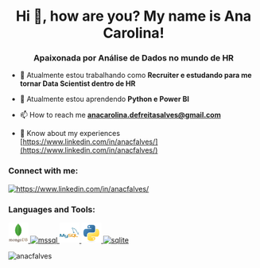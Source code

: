 <h1 align="center">Hi 👋, how are you? My name is Ana Carolina!</h1>
<h3 align="center">Apaixonada por Análise de Dados no mundo de HR</h3>

- 🔭 Atualmente estou trabalhando como **Recruiter e estudando para me tornar Data Scientist dentro de HR**

- 🌱 Atualmente estou aprendendo **Python e Power BI**

- 📫 How to reach me **anacarolina.defreitasalves@gmail.com**

- 📄 Know about my experiences [https://www.linkedin.com/in/anacfalves/](https://www.linkedin.com/in/anacfalves/)

<h3 align="left">Connect with me:</h3>
<p align="left">
<a href="https://linkedin.com/in/https://www.linkedin.com/in/anacfalves/" target="blank"><img align="center" src="https://raw.githubusercontent.com/rahuldkjain/github-profile-readme-generator/master/src/images/icons/Social/linked-in-alt.svg" alt="https://www.linkedin.com/in/anacfalves/" height="30" width="40" /></a>
</p>

<h3 align="left">Languages and Tools:</h3>
<p align="left"> <a href="https://www.mongodb.com/" target="_blank" rel="noreferrer"> <img src="https://raw.githubusercontent.com/devicons/devicon/master/icons/mongodb/mongodb-original-wordmark.svg" alt="mongodb" width="40" height="40"/> </a> <a href="https://www.microsoft.com/en-us/sql-server" target="_blank" rel="noreferrer"> <img src="https://www.svgrepo.com/show/303229/microsoft-sql-server-logo.svg" alt="mssql" width="40" height="40"/> </a> <a href="https://www.mysql.com/" target="_blank" rel="noreferrer"> <img src="https://raw.githubusercontent.com/devicons/devicon/master/icons/mysql/mysql-original-wordmark.svg" alt="mysql" width="40" height="40"/> </a> <a href="https://www.python.org" target="_blank" rel="noreferrer"> <img src="https://raw.githubusercontent.com/devicons/devicon/master/icons/python/python-original.svg" alt="python" width="40" height="40"/> </a> <a href="https://www.sqlite.org/" target="_blank" rel="noreferrer"> <img src="https://www.vectorlogo.zone/logos/sqlite/sqlite-icon.svg" alt="sqlite" width="40" height="40"/> </a> </p>

<p><img align="center" src="https://github-readme-stats.vercel.app/api/top-langs?username=anacfalves&show_icons=true&locale=en&layout=compact" alt="anacfalves" /></p>



<!---
anacfalves/anacfalves is a ✨ special ✨ repository because its `README.md` (this file) appears on your GitHub profile.
You can click the Preview link to take a look at your changes.
--->
